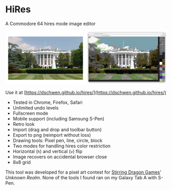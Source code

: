 # HiRes

A Commodore 64 hires mode image editor

![screenshot: importing image](img/screenshot.jpg)

Use it at [https://dschwen.github.io/hires/](https://dschwen.github.io/hires/)

* Tested in Chrome, Firefox, Safari
* Unlimited undo levels
* Fullscreen mode
* Mobile support (including Samsung S-Pen)
* Retro look
* Import (drag and drop and toolbar button)
* Export to png (reimport without loss)
* Drawing tools: Pixel pen, line, circle, block
* Two modes for handling hires color restriction
* Horizontal (`h`) and vertical (`v`) flip
* Image recovers on accidental browser close
* 8x8 grid

This tool was developed for a pixel art contest for [Stirring Dragon Games](http://www.stirringdragon.games/)' _Unknown Realm_. None of the tools I found ran on my Galaxy Tab A with S-Pen.

